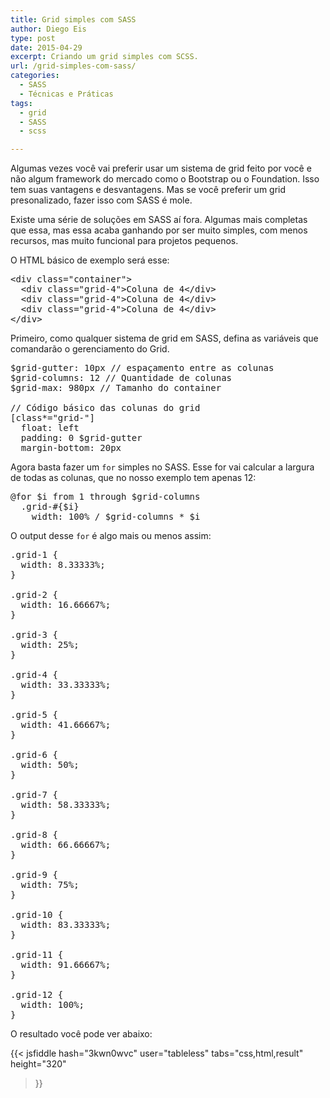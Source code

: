 ```yaml
---
title: Grid simples com SASS
author: Diego Eis
type: post
date: 2015-04-29
excerpt: Criando um grid simples com SCSS.
url: /grid-simples-com-sass/
categories:
  - SASS
  - Técnicas e Práticas
tags:
  - grid
  - SASS
  - scss

---
```

Algumas vezes você vai preferir usar um sistema de grid feito por você e não algum framework do mercado como o Bootstrap ou o Foundation. Isso tem suas vantagens e desvantagens. Mas se você preferir um grid presonalizado, fazer isso com SASS é mole.

Existe uma série de soluções em SASS aí fora. Algumas mais completas que essa, mas essa acaba ganhando por ser muito simples, com menos recursos, mas muito funcional para projetos pequenos.

O HTML básico de exemplo será esse:

<pre class="lang-html">&lt;div class="container"&gt;
  &lt;div class="grid-4"&gt;Coluna de 4&lt;/div&gt;
  &lt;div class="grid-4"&gt;Coluna de 4&lt;/div&gt;
  &lt;div class="grid-4"&gt;Coluna de 4&lt;/div&gt;
&lt;/div&gt;
</pre>

Primeiro, como qualquer sistema de grid em SASS, defina as variáveis que comandarão o gerenciamento do Grid.

<pre class="lang-sass">$grid-gutter: 10px // espaçamento entre as colunas
$grid-columns: 12 // Quantidade de colunas
$grid-max: 980px // Tamanho do container

// Código básico das colunas do grid
[class*="grid-"]
  float: left
  padding: 0 $grid-gutter
  margin-bottom: 20px
</pre>

Agora basta fazer um `for` simples no SASS. Esse for vai calcular a largura de todas as colunas, que no nosso exemplo tem apenas 12:

<pre class="lang-sass">@for $i from 1 through $grid-columns
  .grid-#{$i}
    width: 100% / $grid-columns * $i
</pre>

O output desse `for` é algo mais ou menos assim:

<pre class="lang-css">.grid-1 {
  width: 8.33333%;
}

.grid-2 {
  width: 16.66667%;
}

.grid-3 {
  width: 25%;
}

.grid-4 {
  width: 33.33333%;
}

.grid-5 {
  width: 41.66667%;
}

.grid-6 {
  width: 50%;
}

.grid-7 {
  width: 58.33333%;
}

.grid-8 {
  width: 66.66667%;
}

.grid-9 {
  width: 75%;
}

.grid-10 {
  width: 83.33333%;
}

.grid-11 {
  width: 91.66667%;
}

.grid-12 {
  width: 100%;
}
</pre>

O resultado você pode ver abaixo:

{{< jsfiddle
  hash="3kwn0wvc"
  user="tableless"
  tabs="css,html,result"
  height="320"
>}}